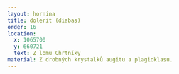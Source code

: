 ```yaml
---
layout: hornina
title: dolerit (diabas)
order: 16
location:
  x: 1065700
  y: 660721
  text: Z lomu Chrtníky
material: Z drobných krystalků augitu a plagioklasu.
---
```


